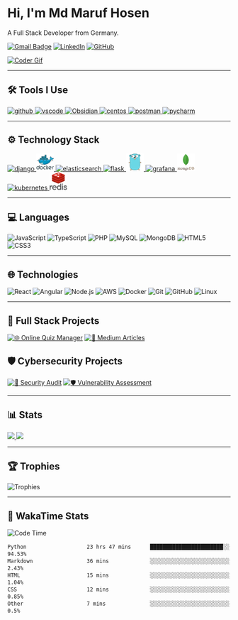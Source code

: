 # Hi, I'm Md Maruf Hosen

A Full Stack Developer from Germany.

[![Gmail Badge](https://img.shields.io/badge/-gmail-c14438?style=flat&logo=Gmail&logoColor=white&link=mailto:crypticmaruf999@gmail.com)](mailto:crypticmaruf999@gmail.com)
[![LinkedIn](https://img.shields.io/badge/-LinkedIn-0077B5?style=flat&logo=linkedin&logoColor=white&link=https://www.linkedin.com/in/md.-maruf-hosen/)](https://www.linkedin.com/in/md.-maruf-hosen/)
[![GitHub](https://img.shields.io/github/followers/maruf-16203091?color=27da6b&logo=github)](https://github.com/maruf-16203091?tab=followers)

[![Coder Gif](https://cdn.dribbble.com/users/1162077/screenshots/3848914/programmer.gif)](https://www.linkedin.com/in/md.-maruf-hosen/)

---

## 🛠️ Tools I Use

<a href="https://github.com" target="_blank"> <img src="https://cdn.jsdelivr.net/gh/devicons/devicon/icons/github/github-original.svg" alt="github" width="40" height="40"/> </a> 
<a href="https://code.visualstudio.com/" target="_blank"> <img src="https://cdn.jsdelivr.net/gh/devicons/devicon/icons/vscode/vscode-original.svg" alt="vscode" width="40" height="40"/> </a> 
<a href="https://obsidian.md/" target="_blank"> <img src="https://obsidian.md/favicon.ico" alt="Obsidian" width="40" height="40"/> </a> 
<a href="https://www.centos.org/" target="_blank"> <img src="https://cdn.jsdelivr.net/gh/devicons/devicon/icons/centos/centos-original.svg" alt="centos" width="40" height="40"/> </a> 
<a href="https://postman.com" target="_blank" rel="noreferrer"> <img src="https://www.vectorlogo.zone/logos/getpostman/getpostman-icon.svg" alt="postman" width="40" height="40"/> </a> 
<a href="https://www.jetbrains.com/pycharm/" target="_blank" rel="noreferrer"> <img src="https://cdn.jsdelivr.net/gh/devicons/devicon/icons/pycharm/pycharm-original.svg" alt="pycharm" width="40" height="40"/> </a>

---

## ⚙️ Technology Stack

<a href="https://www.djangoproject.com/" target="_blank" rel="noreferrer"> <img src="https://cdn.worldvectorlogo.com/logos/django.svg" alt="django" width="40" height="40"/> </a> 
<a href="https://www.docker.com/" target="_blank" rel="noreferrer"> <img src="https://raw.githubusercontent.com/devicons/devicon/master/icons/docker/docker-original-wordmark.svg" alt="docker" width="40" height="40"/> </a> 
<a href="https://www.elastic.co" target="_blank" rel="noreferrer"> <img src="https://www.vectorlogo.zone/logos/elastic/elastic-icon.svg" alt="elasticsearch" width="40" height="40"/> </a> 
<a href="https://flask.palletsprojects.com/" target="_blank" rel="noreferrer"> <img src="https://www.vectorlogo.zone/logos/pocoo_flask/pocoo_flask-icon.svg" alt="flask" width="40" height="40"/> </a> 
<a href="https://golang.org" target="_blank" rel="noreferrer"> <img src="https://raw.githubusercontent.com/devicons/devicon/master/icons/go/go-original.svg" alt="go" width="40" height="40"/> </a> 
<a href="https://grafana.com" target="_blank" rel="noreferrer"> <img src="https://www.vectorlogo.zone/logos/grafana/grafana-icon.svg" alt="grafana" width="40" height="40"/> </a> 
<a href="https://www.mongodb.com/" target="_blank" rel="noreferrer"> <img src="https://raw.githubusercontent.com/devicons/devicon/master/icons/mongodb/mongodb-original-wordmark.svg" alt="mongodb" width="40" height="40"/> </a> 
<a href="https://kubernetes.io" target="_blank" rel="noreferrer"> <img src="https://www.vectorlogo.zone/logos/kubernetes/kubernetes-icon.svg" alt="kubernetes" width="40" height="40"/> </a> 
<a href="https://redis.io" target="_blank" rel="noreferrer"> <img src="https://raw.githubusercontent.com/devicons/devicon/master/icons/redis/redis-original-wordmark.svg" alt="redis" width="40" height="40"/> </a>

---

## 💻 Languages

![JavaScript](https://img.shields.io/badge/-JavaScript-000?&logo=JavaScript)
![TypeScript](https://img.shields.io/badge/-TypeScript-000?&logo=TypeScript)
![PHP](https://img.shields.io/badge/-PHP-000?&logo=PHP)
![MySQL](https://img.shields.io/badge/-MySQL-000?&logo=MySQL)
![MongoDB](https://img.shields.io/badge/-MongoDB-000?&logo=MongoDB)
![HTML5](https://img.shields.io/badge/-HTML5-000?&logo=HTML5)
![CSS3](https://img.shields.io/badge/-CSS3-000?&logo=CSS3)

---

## 🌐 Technologies

![React](https://img.shields.io/badge/-React-000?&logo=React)
![Angular](https://img.shields.io/badge/-Angular-000?&logo=Angular)
![Node.js](https://img.shields.io/badge/-Node.js-000?&logo=node.js)
![AWS](https://img.shields.io/badge/-AWS-000?&logo=Amazon-AWS&logoColor=F90)
![Docker](https://img.shields.io/badge/-Docker-000?&logo=Docker)
![Git](https://img.shields.io/badge/-Git-000?&logo=Git)
![GitHub](https://img.shields.io/badge/-GitHub-000?&logo=GitHub)
![Linux](https://img.shields.io/badge/-Linux-000?&logo=Linux)

---

## 📂 Full Stack Projects

[![🌐 Online Quiz Manager](https://img.shields.io/badge/-🌐%20Online%20Quiz%20Manager-000)](https://github.com/maruf-16203091/Online-Quiz-Manager)
[![📝 Medium Articles](https://img.shields.io/badge/-📝%20Medium%20Articles-000)](https://medium.com/@crypticmaruf999)

## 🛡 Cybersecurity Projects

[![🔐 Security Audit](https://img.shields.io/badge/-🔐%20Security%20Audit-000)](https://github.com/maruf-16203091/Security-Audit)
[![🛡 Vulnerability Assessment](https://img.shields.io/badge/-🛡%20Vulnerability%20Assessment-000)](https://github.com/maruf-16203091/Vulnerability-Assessment)

---

## 📊 Stats

<a href="https://www.linkedin.com/in/md.-maruf-hosen/">
    <img height="137px" src="https://github-readme-stats.vercel.app/api?username=maruf-16203091&hide_title=true&hide_border=true&show_icons=true&include_all_commits=true&count_private=true&line_height=21&text_color=000&icon_color=000&bg_color=0,ea6161,ffc64d,fffc4d,52fa5a&theme=graywhite" />
    <img height="137px" src="https://github-readme-stats.vercel.app/api/top-langs/?username=maruf-16203091&hide=html&hide_title=true&hide_border=true&layout=compact&langs_count=6&text_color=000&icon_color=fff&bg_color=0,52fa5a,4dfcff,c64dff&theme=graywhite" />
</a>

---

## 🏆 Trophies

![Trophies](https://github-profile-trophy.vercel.app/?username=maruf-16203091&theme=dracula&no-frame=false&no-bg=false&margin-w=4)

---

## 🌟 WakaTime Stats

<!--START_SECTION:waka-->
![Code Time](http://img.shields.io/badge/Code%20Time-4%2C481%20hrs%2013%20mins-blue)

```text
Python                   23 hrs 47 mins      ███████████████████████░░   94.53% 
Markdown                 36 mins             ░░░░░░░░░░░░░░░░░░░░░░░░░   2.43% 
HTML                     15 mins             ░░░░░░░░░░░░░░░░░░░░░░░░░   1.04% 
CSS                      12 mins             ░░░░░░░░░░░░░░░░░░░░░░░░░   0.85% 
Other                    7 mins              ░░░░░░░░░░░░░░░░░░░░░░░░░   0.5%
